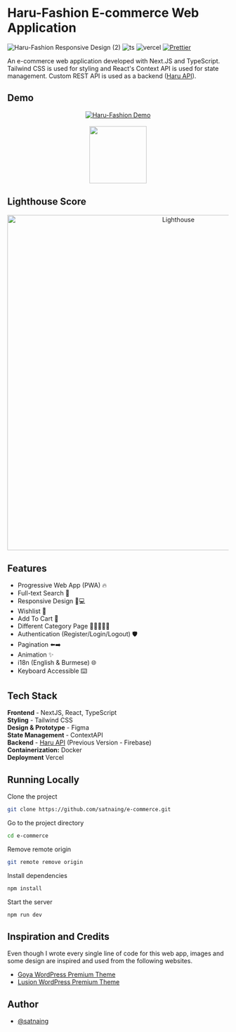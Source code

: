 # Haru-Fashion E-commerce Web Application

![Haru-Fashion Responsive Design (2)](https://user-images.githubusercontent.com/53733092/139094836-3c75c8fa-4f7a-43a7-b8c8-7cf45af53b71.png)
![ts](https://badgen.net/badge/Built%20With/TypeScript/blue) ![vercel](https://img.shields.io/github/deployments/satnaing/e-commerce/production?label=vercel&logo=vercel&logoColor=white) [![Prettier](https://img.shields.io/badge/code_style-prettier-ff69b4.svg)](https://github.com/prettier/prettier)

An e-commerce web application developed with Next.JS and TypeScript. Tailwind CSS is used for styling and React's Context API is used for state management. Custom REST API is used as a backend ([Haru API](https://github.com/satnaing/haru-api)).

## Demo

<p align="center">
<a href="https://haru-fashion.vercel.app/"><img src="https://user-images.githubusercontent.com/53733092/139051262-7d501510-17ab-4e57-83da-c07385a85f9c.gif" alt="Haru-Fashion Demo" /></a><br/><br/>
<a href="https://haru-fashion.vercel.app/"><img src="https://user-images.githubusercontent.com/53733092/139092307-3e364931-a083-40d9-9f0e-604db4170c2b.png" width="130"/></a>
</p>

## Lighthouse Score

<p align="center">
<img width="763" alt="Lighthouse" src="https://user-images.githubusercontent.com/53733092/155963931-9de8e33f-e77a-40fb-8cae-18ceffb057ad.png">
</p>

## Features

- Progressive Web App (PWA) 🔥
- Full-text Search 🔎
- Responsive Design 📱💻
- Wishlist 🤍
- Add To Cart 🛒
- Different Category Page 🧑🏻👩🏻🎒
- Authentication (Register/Login/Logout) 🛡️
- Pagination ⬅️➡️
- Animation ✨
- i18n (English & Burmese) 🌐
- Keyboard Accessible ⌨️

## Tech Stack

**Frontend** - NextJS, React, TypeScript  
**Styling** - Tailwind CSS  
**Design & Prototype** - Figma  
**State Management** - ContextAPI  
**Backend** - [Haru API](https://github.com/satnaing/haru-api) (Previous Version - Firebase)  
**Containerization:** Docker  
**Deployment** Vercel

## Running Locally

Clone the project

```bash
git clone https://github.com/satnaing/e-commerce.git
```

Go to the project directory

```bash
cd e-commerce
```

Remove remote origin

```bash
git remote remove origin
```

Install dependencies

```bash
npm install
```

Start the server

```bash
npm run dev
```

## Inspiration and Credits

Even though I wrote every single line of code for this web app, images and some design are inspired and used from the following websites.

- [Goya WordPress Premium Theme](https://goya.everthemes.com/demo-fashion/)
- [Lusion WordPress Premium Theme](https://hn.arrowpress.net/lusion/home-minimalist/?currency=USD)

## Author

- [@satnaing](https://github.com/satnaing)
